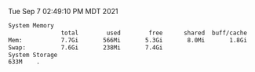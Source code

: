 Tue Sep  7 02:49:10 PM MDT 2021
```bash
System Memory
               total        used        free      shared  buff/cache   available
Mem:           7.7Gi       566Mi       5.3Gi       8.0Mi       1.8Gi       6.8Gi
Swap:          7.6Gi       238Mi       7.4Gi
System Storage
633M	.
```
